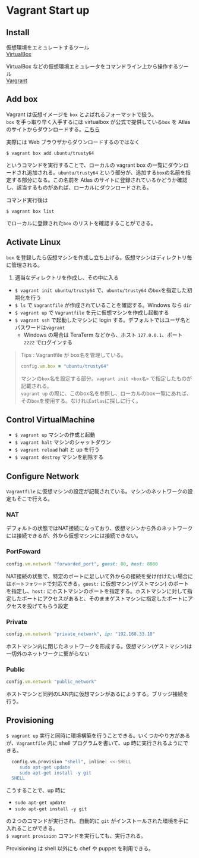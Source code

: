 # Vagrant Start up

## Install

仮想環境をエミュレートするツール  
[VirtualBox](https://www.virtualbox.org/)

VirtualBox などの仮想環境エミュレータをコマンドライン上から操作するツール  
[Vargrant](https://www.vagrantup.com/)

## Add box

Vagrant は仮想イメージを `box` とよばれるフォーマットで扱う。  
`box` を手っ取り早く入手するには virtualbox が公式で提供している`box` を Atlas のサイトからダウンロードする。[こちら](https://atlas.hashicorp.com/ubuntu/boxes/trusty64)  

実際には Web ブラウザからダウンロードするのではなく

`$ vagrant box add ubuntu/trusty64`

というコマンドを実行することで、ローカルの vagrant box の一覧にダウンロードされ追加される。`ubuntu/trusty64` という部分が、追加する`box`の名前を指定する部分になる。この名前を Atlas のサイトに登録されているかどうか確認し、該当するものがあれば、ローカルにダウンロードされる。

コマンド実行後は

`$ vagrant box list`

でローカルに登録された`box` のリストを確認することができる。

## Activate Linux

`box` を登録したら仮想マシンを作成し立ち上げる。仮想マシンはディレクトリ毎に管理される。  

1. 適当なディレクトリを作成し、その中に入る
- `$ vagrant init ubuntu/trusty64` で、`ubuntu/trusty64` の`box`を指定した初期化を行う
- `$ ls` で `Vagrantfile` が作成されていることを確認する。Windows なら `dir`
- `$ vagrant up` で `Vagrantfile` を元に仮想マシンを作成し起動する
- `$ vagrant ssh` で起動したマシンに login する。デフォルトではユーザ名とパスワードは`vagrant`
  - Windows の場合は TeraTerm などから、ホスト `127.0.0.1`、ポート `2222` でログインする

> Tips : Vagrantfile が box名を管理している。
>
> ```ruby
> config.vm.box = "ubuntu/trusty64"
> ```
> マシンの`box`名を設定する部分。`vagrant init <box名>` で指定したものが記載される。  
> `vagrant up` の際に、このbox名を参照し、ローカルのbox一覧にあれば、その`box`を使用する。なければ`atlas`に探しに行く。

## Control VirtualMachine

- `$ vagrant up` マシンの作成と起動
- `$ vagrant halt` マシンのシャットダウン
- `$ vagrant reload` halt と up を行う
- `$ vagrant destroy` マシンを削除する

## Configure Network 

`Vagrantfile` に仮想マシンの設定が記載されている。マシンのネットワークの設定もそこで行える。  

### NAT

デフォルトの状態ではNAT接続になっており、仮想マシンから外のネットワークには接続できるが、外から仮想マシンには接続できない。

### PortFoward

```ruby
config.vm.network "forwarded_port", guest: 80, host: 8080
```
NAT接続の状態で、特定のポートに足しいて外からの接続を受け付けたい場合には`ポートフォワード`で対応できる。`guest:` に仮想マシン(ゲストマシン) のポートを指定し、`host:` にホストマシンのポートを指定する。ホストマシンに対して指定したポートにアクセスがあると、そのままゲストマシンに指定したポートにアクセスを投げてもらう設定

### Private


```ruby
config.vm.network "private_network", ip: "192.168.33.10"
```
ホストマシン内に閉じたネットワークを形成する。仮想マシン(ゲストマシン)は一切外のネットワークに繋がらない

### Public

```ruby
config.vm.network "public_network"
```
ホストマシンと同列のLAN内に仮想マシンがあるにようする。ブリッジ接続を行う。

## Provisioning

`$ vagrant up` 実行と同時に環境構築を行うことできる。いくつかやり方があるが、`Vagrantfile` 内に shell プログラムを書いて、up 時に実行されるようにできる。

```sh
  config.vm.provision "shell", inline: <<-SHELL
     sudo apt-get update
     sudo apt-get install -y git
  SHELL
```

こうすることで、up 時に 

- `sudo apt-get update`
- `sudo apt-get install -y git`

の２つのコマンドが実行され、自動的に `git` がインストールされた環境を手に入れることができる。  
`$ vagrant provision` コマンドを実行しても、実行される。  

Provisioning は shell 以外にも chef や puppet を利用できる。



